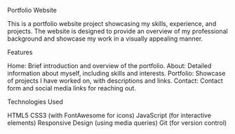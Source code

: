 

Portfolio Website

This is a portfolio website project showcasing my skills, experience, and projects. The website is designed to provide an overview of my professional background and showcase my work in a visually appealing manner.

Features

Home: Brief introduction and overview of the portfolio.
About: Detailed information about myself, including skills and interests.
Portfolio: Showcase of projects I have worked on, with descriptions and links.
Contact: Contact form and social media links for reaching out.

Technologies Used

HTML5
CSS3 (with FontAwesome for icons)
JavaScript (for interactive elements)
Responsive Design (using media queries)
Git (for version control)
